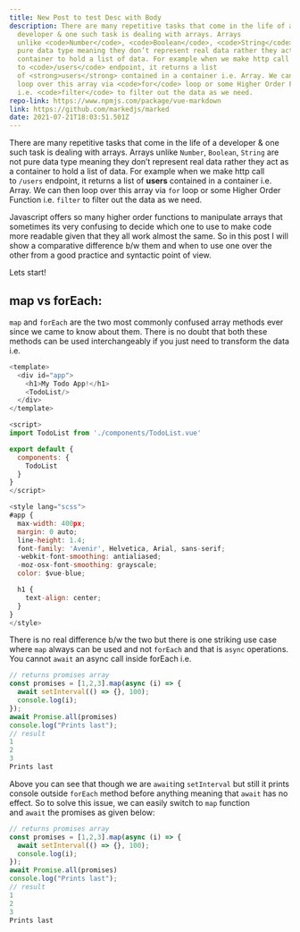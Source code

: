 ```yaml
---
title: New Post to test Desc with Body
description: There are many repetitive tasks that come in the life of a
  developer & one such task is dealing with arrays. Arrays
  unlike <code>Number</code>, <code>Boolean</code>, <code>String</code> are not
  pure data type meaning they don’t represent real data rather they act as a
  container to hold a list of data. For example when we make http call
  to <code>/users</code> endpoint, it returns a list
  of <strong>users</strong> contained in a container i.e. Array. We can then
  loop over this array via <code>for</code> loop or some Higher Order Function
  i.e. <code>filter</code> to filter out the data as we need.
repo-link: https://www.npmjs.com/package/vue-markdown
link: https://github.com/markedjs/marked
date: 2021-07-21T18:03:51.501Z
---
```

There are many repetitive tasks that come in the life of a developer & one such task is dealing with arrays. Arrays unlike `Number`, `Boolean`, `String` are not pure data type meaning they don’t represent real data rather they act as a container to hold a list of data. For example when we make http call to `/users` endpoint, it returns a list of **users** contained in a container i.e. Array. We can then loop over this array via `for` loop or some Higher Order Function i.e. `filter` to filter out the data as we need.

Javascript offers so many higher order functions to manipulate arrays that sometimes its very confusing to decide which one to use to make code more readable given that they all work almost the same. So in this post I will show a comparative difference b/w them and when to use one over the other from a good practice and syntactic point of view.

Lets start!

## [](http://localhost:8080/blog/with-code/#map-vs-foreach)map vs forEach:

`map` and `forEach` are the two most commonly confused array methods ever since we came to know about them. There is no doubt that both these methods can be used interchangeably if you just need to transform the data i.e.

```javascript
<template>
  <div id="app">
    <h1>My Todo App!</h1>
    <TodoList/>
  </div>
</template>

<script>
import TodoList from './components/TodoList.vue'

export default {
  components: {
    TodoList
  }
}
</script>

<style lang="scss">
#app {
  max-width: 400px;
  margin: 0 auto;
  line-height: 1.4;
  font-family: 'Avenir', Helvetica, Arial, sans-serif;
  -webkit-font-smoothing: antialiased;
  -moz-osx-font-smoothing: grayscale;
  color: $vue-blue;

  h1 {
    text-align: center;
  }
}
</style>
```

There is no real difference b/w the two but there is one striking use case where `map` always can be used and not `forEach` and that is `async` operations. You cannot `await` an async call inside forEach i.e.

```javascript
// returns promises array
const promises = [1,2,3].map(async (i) => {
  await setInterval(() => {}, 100);
  console.log(i);
});
await Promise.all(promises)
console.log("Prints last");
// result
1
2
3
Prints last
```

Above you can see that though we are `await`ing `setInterval` but still it prints console outside `forEach` method before anything meaning that `await` has no effect. So to solve this issue, we can easily switch to `map` function and `await` the promises as given below:

```javascript
// returns promises array
const promises = [1,2,3].map(async (i) => {
  await setInterval(() => {}, 100);
  console.log(i);
});
await Promise.all(promises)
console.log("Prints last");
// result
1
2
3
Prints last
```